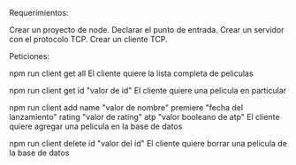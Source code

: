 Requerimientos:

Crear un proyecto de node.
Declarar el punto de entrada.
Crear un servidor con el protocolo TCP.
Crear un cliente TCP.

Peticiones:

npm run client get all El cliente quiere la lista completa de peliculas

npm run client get id "valor de id" El cliente quiere una pelicula en particular

npm run client add name "valor de nombre" premiere "fecha del lanzamiento" rating "valor de rating" atp "valor booleano de atp" El cliente quiere agregar una pelicula en la base de datos

npm run client delete id "valor del id" El cliente quiere borrar una pelicula de la base de datos
